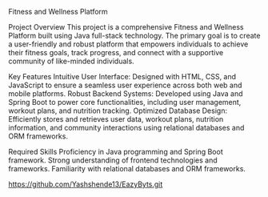 Fitness and Wellness Platform

Project Overview
This project is a comprehensive Fitness and Wellness Platform built using Java full-stack technology. The primary goal is to create a user-friendly and robust platform that empowers individuals to achieve their fitness goals, track progress, and connect with a supportive community of like-minded individuals.

Key Features
Intuitive User Interface: Designed with HTML, CSS, and JavaScript to ensure a seamless user experience across both web and mobile platforms.
Robust Backend Systems: Developed using Java and Spring Boot to power core functionalities, including user management, workout plans, and nutrition tracking.
Optimized Database Design: Efficiently stores and retrieves user data, workout plans, nutrition information, and community interactions using relational databases and ORM frameworks.

Required Skills
Proficiency in Java programming and Spring Boot framework.
Strong understanding of frontend technologies and frameworks.
Familiarity with relational databases and ORM frameworks.

https://github.com/Yashshende13/EazyByts.git

